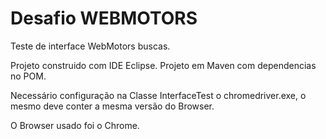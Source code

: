 # Desafio WEBMOTORS
Teste de interface WebMotors buscas.

Projeto construido com IDE Eclipse. Projeto em Maven com dependencias no POM.

Necessário configuração na Classe InterfaceTest o chromedriver.exe, o mesmo deve conter a mesma versão do Browser.

O Browser usado foi o Chrome.

